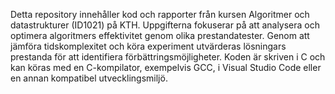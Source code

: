 Detta repository innehåller kod och rapporter från kursen Algoritmer och datastrukturer (ID1021) på KTH. Uppgifterna fokuserar på att analysera och optimera algoritmers effektivitet genom olika prestandatester. Genom att jämföra tidskomplexitet och köra experiment utvärderas lösningars prestanda för att identifiera förbättringsmöjligheter. Koden är skriven i C och kan köras med en C-kompilator, exempelvis GCC, i Visual Studio Code eller en annan kompatibel utvecklingsmiljö.

